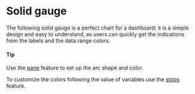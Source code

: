 # Solid gauge

The following solid gauge is a perfect chart for a dashboard; it is a simple design and easy to understand, as users can quickly get the indications from the labels and the data range colors. 

#### Tip
Use the [pane](http://api.highcharts.com/highcharts/pane) feature to set up the arc shape and color.

To customize the colors following the value of variables use the [stops](http://api.highcharts.com/highcharts/yAxis.stops) feature.